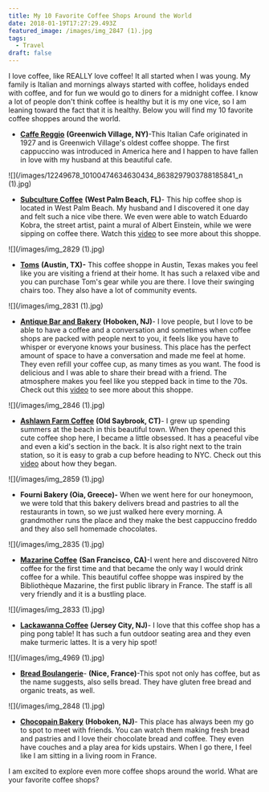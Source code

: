 ```yaml
---
title: My 10 Favorite Coffee Shops Around the World
date: 2018-01-19T17:27:29.493Z
featured_image: /images/img_2847 (1).jpg
tags:
  - Travel
draft: false
---
```

I love coffee, like REALLY love coffee! It all started when I was young. My family is Italian and mornings always started with coffee, holidays ended with coffee, and for fun we would go to diners for a midnight coffee.  I know a lot of people don't think coffee is healthy but it is my one vice, so I am leaning toward the fact that it is healthy. Below you will find my 10 favorite coffee shoppes around the world. 

* [**Caffe Reggio**](https://www.yelp.com/biz/caffe-reggio-new-york?hrid=V471FdIt1bpKA_xZABZx_w&rh_ident=square_park&rh_type=phrase) **(Greenwich Village, NY)**-This Italian Cafe originated in 1927 and is Greenwich Village's oldest coffee shoppe. The first cappuccino was introduced in America here and I happen to have fallen in love with my husband at this beautiful cafe.

![](/images/12249678_10100474634630434_8638297903788185841_n (1).jpg)

* [**Subculture Coffee**](https://subculturecoffee.com/) **(West Palm Beach, FL)**- This hip coffee shop is located in West Palm Beach. My husband and I discovered it one day and felt such a nice vibe there. We even were able to watch Eduardo Kobra, the street artist, paint a mural  of Albert Einstein, while we were sipping on coffee there. Watch this [video](https://vimeo.com/208975065) to see more about this shoppe.

![](/images/img_2829 (1).jpg)

* [**Toms**](https://www.yelp.com/biz/toms-austin-5) **(Austin, TX)-** This coffee shoppe in Austin, Texas makes you feel like you are visiting a friend at their home. It has such a relaxed vibe and you can purchase Tom's gear while you are there. I love their swinging chairs too. They also have a lot of community events. 

![](/images/img_2831 (1).jpg)

* [**Antique Bar and Bakery**](http://antiquebarbakery.com/) **(Hoboken, NJ)**- I love people, but I love to be able to have a coffee and a conversation and sometimes when coffee shops are packed with people next to you, it feels like you have to whisper or everyone knows your business. This place has the perfect amount of space to have a conversation and made me feel at home. They even refill your coffee cup, as many times as you want. The food is delicious and I was able to share their bread with a friend. The atmosphere makes you feel like you stepped back in time to the 70s. Check out this [video](https://vimeo.com/201351576) to see more about this shoppe.

![](/images/img_2846 (1).jpg)

* [**Ashlawn Farm Coffee**](https://farmcoffee.com/) **(Old Saybrook, CT)**- I grew up spending summers at the beach in this beautiful town. When they opened this cute coffee shop here, I became a little obsessed. It has a peaceful vibe and even a kid's section in the back. It is also right next to the train station, so it is easy to grab a cup before heading to NYC. Check out this[ video](https://vimeo.com/14584375) about how they began.

![](/images/img_2859 (1).jpg)

* **Fourni Bakery (Oia, Greece)-** When we went here for our honeymoon, we were told that this bakery delivers bread and pastries to all the restaurants in town, so we just walked here every morning. A grandmother runs the place and they make the best cappuccino freddo and they also sell homemade chocolates.

![](/images/img_2835 (1).jpg)

* [**Mazarine Coffee**](https://mazarinecoffee.com/) **(San Francisco, CA)**-I went here and discovered Nitro coffee for the first time and that became the only way I would drink coffee for a while. This beautiful coffee shoppe was inspired by the Bibliothèque Mazarine, the first public library in France. The staff is all very friendly and it is a bustling place.

![](/images/img_2833 (1).jpg)

* [**Lackawanna Coffee**](http://www.lackawannacoffee.com/) **(Jersey City, NJ)**- I love that this coffee shop has a ping pong table! It has such a fun outdoor seating area and they even make turmeric lattes. It is a very hip spot!

![](/images/img_4969 (1).jpg)

* [**Bread Boulangerie**](https://www.tripadvisor.com/Restaurant_Review-g187234-d4744382-Reviews-Bread-Nice_French_Riviera_Cote_d_Azur_Provence_Alpes_Cote_d_Azur.html)- **(Nice, France)**-This spot not only has coffee, but as the name suggests, also sells bread. They have gluten free bread and organic treats, as well.

![](/images/img_2848 (1).jpg)

* [**Chocopain Bakery**](http://www.chocopainbakery.com/) **(Hoboken, NJ)**- This place has always been my go to spot to meet with friends. You can watch them making fresh bread and pastries and I love their chocolate bread and coffee. They even have couches and a play area for kids upstairs. When I go there, I feel like I am sitting in a living room in France.

I am excited to explore even more coffee shops around the world. What are your favorite coffee shops?
